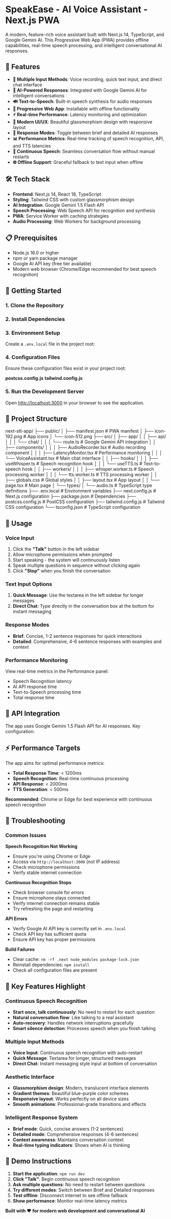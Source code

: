 # SpeakEase - AI Voice Assistant - Next.js PWA

A modern, feature-rich voice assistant built with Next.js 14, TypeScript, and Google Gemini AI. This Progressive Web App (PWA) provides offline capabilities, real-time speech processing, and intelligent conversational AI responses.

## 🌟 Features

- **🎤 Multiple Input Methods**: Voice recording, quick text input, and direct chat interface
- **🤖 AI-Powered Responses**: Integrated with Google Gemini AI for intelligent conversations
- **🔊 Text-to-Speech**: Built-in speech synthesis for audio responses
- **📱 Progressive Web App**: Installable with offline functionality
- **⚡ Real-time Performance**: Latency monitoring and optimization
- **🎨 Modern UI/UX**: Beautiful glassmorphism design with responsive layout
- **🔄 Response Modes**: Toggle between brief and detailed AI responses
- **📊 Performance Metrics**: Real-time tracking of speech recognition, API, and TTS latencies
- **🎯 Continuous Speech**: Seamless conversation flow without manual restarts
- **🌐 Offline Support**: Graceful fallback to text input when offline

## 🛠️ Tech Stack

- **Frontend**: Next.js 14, React 18, TypeScript
- **Styling**: Tailwind CSS with custom glassmorphism design
- **AI Integration**: Google Gemini 1.5 Flash API
- **Speech Processing**: Web Speech API for recognition and synthesis
- **PWA**: Service Worker with caching strategies
- **Audio Processing**: Web Workers for background processing

## 📋 Prerequisites

- Node.js 16.0 or higher
- npm or yarn package manager
- Google AI API key (free tier available)
- Modern web browser (Chrome/Edge recommended for best speech recognition)

## 🚀 Getting Started

### 1. Clone the Repository

### 2. Install Dependencies

### 3. Environment Setup

Create a `.env.local` file in the project root:

### 4. Configuration Files

Ensure these configuration files exist in your project root:

**postcss.config.js**
**tailwind.config.js**

### 5. Run the Development Server

Open [http://localhost:3000](http://localhost:3000) in your browser to see the application.

## 📁 Project Structure

next-stt-app/
├── public/
│ ├── manifest.json # PWA manifest
│ ├── icon-192.png # App icons
│ └── icon-512.png
├── src/
│ ├── app/
│ │ ├── api/
│ │ │ └── chat/
│ │ │ └── route.ts # Google Gemini API integration
│ │ ├── components/
│ │ │ ├── AudioRecorder.tsx # Audio recording component
│ │ │ ├── LatencyMonitor.tsx # Performance monitoring
│ │ │ └── VoiceAssistant.tsx # Main chat interface
│ │ ├── hooks/
│ │ │ ├── useWhisper.ts # Speech recognition hook
│ │ │ └── useTTS.ts # Text-to-speech hook
│ │ ├── workers/
│ │ │ ├── whisper.worker.ts # Speech processing worker
│ │ │ └── tts.worker.ts # TTS processing worker
│ │ ├── globals.css # Global styles
│ │ ├── layout.tsx # App layout
│ │ └── page.tsx # Main page
│ └── types/
│ └── audio.ts # TypeScript type definitions
├── .env.local # Environment variables
├── next.config.js # Next.js configuration
├── package.json # Dependencies
├── postcss.config.js # PostCSS configuration
├── tailwind.config.js # Tailwind CSS configuration
└── tsconfig.json # TypeScript configuration


## 🎯 Usage

### Voice Input
1. Click the **"Talk"** button in the left sidebar
2. Allow microphone permissions when prompted
3. Start speaking - the system will continuously listen
4. Speak multiple questions in sequence without clicking again
5. Click **"Stop"** when you finish the conversation

### Text Input Options
1. **Quick Message**: Use the textarea in the left sidebar for longer messages
2. **Direct Chat**: Type directly in the conversation box at the bottom for instant messaging

### Response Modes
- **Brief**: Concise, 1-2 sentence responses for quick interactions
- **Detailed**: Comprehensive, 4-6 sentence responses with examples and context

### Performance Monitoring
View real-time metrics in the Performance panel:
- Speech Recognition latency
- AI API response time
- Text-to-Speech processing time
- Total response time

## 🔧 API Integration

The app uses Google Gemini 1.5 Flash API for AI responses. Key configuration:

## ⚡ Performance Targets

The app aims for optimal performance metrics:
- **Total Response Time**: < 1200ms
- **Speech Recognition**: Real-time continuous processing
- **API Response**: < 2000ms
- **TTS Generation**: < 500ms

**Recommended**: Chrome or Edge for best experience with continuous speech recognition

## 🐛 Troubleshooting

### Common Issues

**Speech Recognition Not Working**
- Ensure you're using Chrome or Edge
- Access via `http://localhost:3000` (not IP address)
- Check microphone permissions
- Verify stable internet connection

**Continuous Recognition Stops**
- Check browser console for errors
- Ensure microphone stays connected
- Verify internet connection remains stable
- Try refreshing the page and restarting

**API Errors**
- Verify Google AI API key is correctly set in `.env.local`
- Check API key has sufficient quota
- Ensure API key has proper permissions

**Build Failures**
- Clear cache: `rm -rf .next node_modules package-lock.json`
- Reinstall dependencies: `npm install`
- Check all configuration files are present

## 🎨 Key Features Highlight

### Continuous Speech Recognition
- **Start once, talk continuously**: No need to restart for each question
- **Natural conversation flow**: Like talking to a real assistant
- **Auto-recovery**: Handles network interruptions gracefully
- **Smart silence detection**: Processes speech when you finish talking

### Multiple Input Methods
- **Voice Input**: Continuous speech recognition with auto-restart
- **Quick Message**: Textarea for longer, structured messages
- **Direct Chat**: Instant messaging style input at bottom of conversation

### Aesthetic Interface
- **Glassmorphism design**: Modern, translucent interface elements
- **Gradient themes**: Beautiful blue-purple color schemes
- **Responsive layout**: Works perfectly on all device sizes
- **Smooth animations**: Professional-grade transitions and effects

### Intelligent Response System
- **Brief mode**: Quick, concise answers (1-2 sentences)
- **Detailed mode**: Comprehensive responses (4-6 sentences)
- **Context awareness**: Maintains conversation context
- **Real-time typing indicators**: Shows when AI is thinking

## 🎯 Demo Instructions

1. **Start the application**: `npm run dev`
2. **Click "Talk"**: Begin continuous speech recognition
3. **Ask multiple questions**: No need to restart between questions
4. **Try different modes**: Switch between Brief and Detailed responses
5. **Test offline**: Disconnect internet to see offline fallback
6. **Show performance**: Monitor real-time latency metrics

**Built with ❤️ for modern web development and conversational AI**
